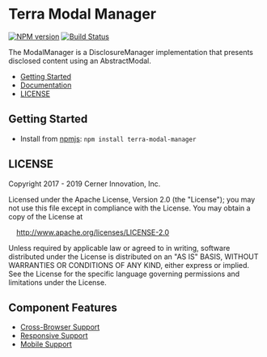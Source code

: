 # Terra Modal Manager


[![NPM version](https://badgen.net/npm/v/terra-modal-manager)](https://www.npmjs.org/package/terra-modal-manager)
[![Build Status](https://badgen.net/travis/cerner/terra-framework)](https://travis-ci.com/cerner/terra-framework)

The ModalManager is a DisclosureManager implementation that presents disclosed content using an AbstractModal.

- [Getting Started](#getting-started)
- [Documentation](https://github.com/cerner/terra-framework/tree/master/packages/terra-modal-manager/docs)
- [LICENSE](#license)

## Getting Started

- Install from [npmjs](https://www.npmjs.com): `npm install terra-modal-manager`

## LICENSE

Copyright 2017 - 2019 Cerner Innovation, Inc.

Licensed under the Apache License, Version 2.0 (the "License"); you may not use this file except in compliance with the License. You may obtain a copy of the License at

&nbsp;&nbsp;&nbsp;&nbsp;http://www.apache.org/licenses/LICENSE-2.0

Unless required by applicable law or agreed to in writing, software distributed under the License is distributed on an "AS IS" BASIS, WITHOUT WARRANTIES OR CONDITIONS OF ANY KIND, either express or implied. See the License for the specific language governing permissions and limitations under the License.

## Component Features
* [Cross-Browser Support](https://github.com/cerner/terra-ui/blob/master/src/terra-dev-site/contributing/ComponentStandards.e.contributing.md#cross-browser-support)
* [Responsive Support](https://github.com/cerner/terra-ui/blob/master/src/terra-dev-site/contributing/ComponentStandards.e.contributing.md#responsive-support)
* [Mobile Support](https://github.com/cerner/terra-ui/blob/master/src/terra-dev-site/contributing/ComponentStandards.e.contributing.md#mobile-support)
